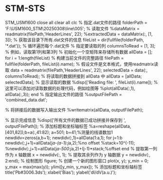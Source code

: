 # STM-STS
STM_USM1600
close all
clear all
clc
% 指定.dat文件的路径
folderPath = 'F:\USM1600_STM\20250308\line\005';
% 读取文件
%dataMatrix = readmatrix(filePath,'HeaderLines', 22);
%extractedData = dataMatrix(:, [1, 3]);
% 获取该目录下所有.dat文件的信息
fileList = dir(fullfile(folderPath, '*.dat'));
% 循环遍历每个.dat文件
% 指定要读取的列
columnsToRead = [1, 3]; % 例如，读取第1列和第3列
% 初始化一个空矩阵来存储所有数据
allData = [];
for i = 1:length(fileList)
    % 构建当前文件的完整路径
    filePath = fullfile(folderPath, fileList(i).name);
    % 假设文件是文本格式，使用readmatrix读取
    data = readmatrix(filePath,'HeaderLines', 22);
    selectedData = data(:, columnsToRead);
    % 将读取的数据拼接到 allData 中
    allData = [allData; selectedData];
    % 显示读取的数据
    %disp(['Reading file: ', fileList(i).name]);
    % 这里可以添加对读取数据的处理代码，例如绘图等
    %plot(allData(:,1), allData(:,3));
end
% 指定输出文件的路径
%outputFilePath = 'combined_data.dat';

% 将拼接后的数据写入输出文件
%writematrix(allData, outputFilePath);

% 显示完成信息
%disp(['所有文件的数据已成功拼接并保存到 ', outputFilePath]);
% 添加标题和坐标轴标签
%a=reshape(allData,[401,82]);b=a(:,41:82);
a=501;
b=41;%测量的线谱数加1
newdidv=zeros(a,b+1);
newdidv(:,1)=allData(1:a,1);
for j=1:b
    newdidv(:,j+1)=allData(j*a-(a-1):j*a,2);%no offset
    %stack=10^(-11);
    %newdidv(:,j+1)=allData(j*a-500:j*a,2)+(j-1)*stack;%offset
end
% 提取第一列作为 x 轴数据
x = newdidv(:, 1);
% 提取其余列作为 y 轴数据
y = newdidv(:, 2:end);
% 绘制图形
figure; % 创建一个新的图形窗口
plot(x, y);
y_min = 0;
y_max = max(max(y)); 
ylim([y_min, y_max]);
% 添加标题和坐标轴标签
title('Pb#3006.3ds');
xlabel('Bias');
ylabel('dI/dV(a.u.)');
